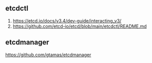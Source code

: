 ## etcdctl
1. https://etcd.io/docs/v3.4/dev-guide/interacting_v3/
2. https://github.com/etcd-io/etcd/blob/main/etcdctl/README.md

## etcdmanager
https://github.com/gtamas/etcdmanager
